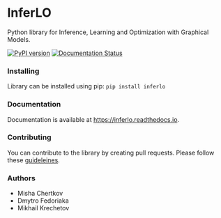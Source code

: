 # InferLO

Python library for Inference, Learning and Optimization with Graphical Models.

[![PyPI version](https://badge.fury.io/py/inferlo.svg)](https://badge.fury.io/py/inferlo)
[![Documentation Status](https://readthedocs.org/projects/inferlo/badge/?version=latest)](https://inferlo.readthedocs.io/en/latest/?badge=latest)


### Installing

Library can be installed using pip: `pip install inferlo`

### Documentation

Documentation is available at https://inferlo.readthedocs.io.

### Contributing

You can contribute to the library by creating pull requests. 
Please follow these [guideleines](https://inferlo.readthedocs.io/en/latest/contributing.html).

### Authors

* Misha Chertkov
* Dmytro Fedoriaka
* Mikhail Krechetov
